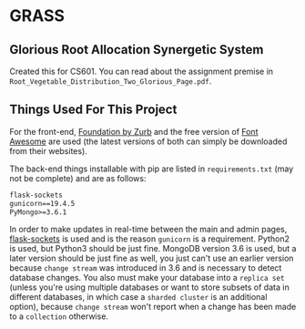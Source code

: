 # GRASS
## Glorious Root Allocation Synergetic System
Created this for CS601. You can read about the assignment premise in `Root_Vegetable_Distribution_Two_Glorious_Page.pdf`.

## Things Used For This Project
For the front-end, [Foundation by Zurb](https://foundation.zurb.com/) and the free version of [Font Awesome](https://fontawesome.com/) are used (the latest versions of both can simply be downloaded from their websites).

The back-end things installable with pip are listed in `requirements.txt` (may not be complete) and are as follows:
```Flask==0.12.2
flask-sockets
gunicorn==19.4.5
PyMongo>=3.6.1
```
In order to make updates in real-time between the main and admin pages, [flask-sockets](https://github.com/heroku-python/flask-sockets) is used and is the reason `gunicorn` is a requirement.
Python2 is used, but Python3 should be just fine.
MongoDB version 3.6 is used, but a later version should be just fine as well, you just can't use an earlier version because `change stream` was introduced in 3.6 and is necessary to detect database changes. You also must make your database into a `replica set` (unless you're using multiple databases or want to store subsets of data in different databases, in which case a `sharded cluster` is an additional option), because `change stream` won't report when a change has been made to a `collection` otherwise.
